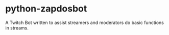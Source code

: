 # python-zapdosbot
A Twitch Bot written to assist streamers and moderators do basic functions in streams. 
